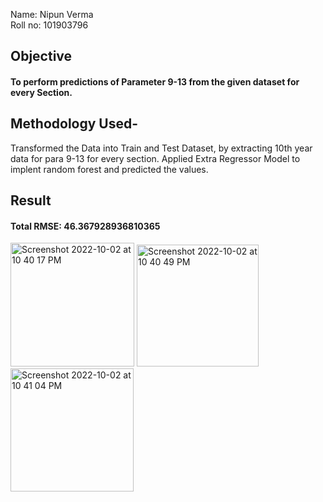 Name: Nipun Verma\
Roll no: 101903796

## Objective
#### To perform predictions of Parameter 9-13 from the given dataset for every Section.

## Methodology Used-
Transformed the Data into Train and Test Dataset, by extracting 10th year data for para 9-13 for every section.
Applied Extra Regressor Model to implent random forest and predicted the values.

## Result
#### Total RMSE: 46.367928936810365

<img width="198" alt="Screenshot 2022-10-02 at 10 40 17 PM" src="https://user-images.githubusercontent.com/54736961/193466921-a71342cb-a99f-44ad-945d-52bbd5cb87f3.png">
<img width="195" alt="Screenshot 2022-10-02 at 10 40 49 PM" src="https://user-images.githubusercontent.com/54736961/193466942-3cd876dc-d174-447e-9794-113ea7ca2e91.png">
<img width="197" alt="Screenshot 2022-10-02 at 10 41 04 PM" src="https://user-images.githubusercontent.com/54736961/193466948-8c9d1fb0-3acd-41c2-a8ee-c894aa15265f.png">
